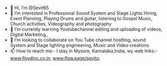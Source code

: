 - 👋 Hi, I’m @Sevit65
- 👀 I’m interested in Professional Sound System and Stage Lights Hiring, Event Planning, Playing Drums and guitar, listening to Gospel Music, Church activities,
      Videography and photography
- 🌱 I’m currently learning Youtubechannel editing and uploading of videos, Digital Marketing,,
- 💞️ I’m looking to collaborate on You Tube channel hostting, sound System and Stage lighting engineering, Music and Video creations
- 📫 How to reach me:- I stay in Mysore, Karnataka,India, wy web links:- www.floydinc.co.in, www.flow.page/sevito.

<!---
Sevit65/Sevit65 is a ✨ special ✨ repository because its `README.md` (this file) appears on your GitHub profile.
You can click the Preview link to take a look at your changes.
--->
